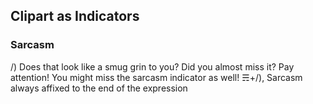 ## Clipart as Indicators

### Sarcasm
/) Does that look like a smug grin to you?  Did you almost miss it?  Pay attention! You might miss the sarcasm indicator as well!
☴+/), Sarcasm always affixed to the end of the expression